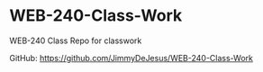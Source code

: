 # WEB-240-Class-Work
WEB-240 Class Repo for classwork

GitHub: https://github.com/JimmyDeJesus/WEB-240-Class-Work
